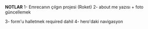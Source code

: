 **NOTLAR**
1- Emrecanın çılgın projesi (Roket)
2- about me yazısı + foto güncellemek

3- form'u halletmek required dahil
4- hero'daki navigasyon
